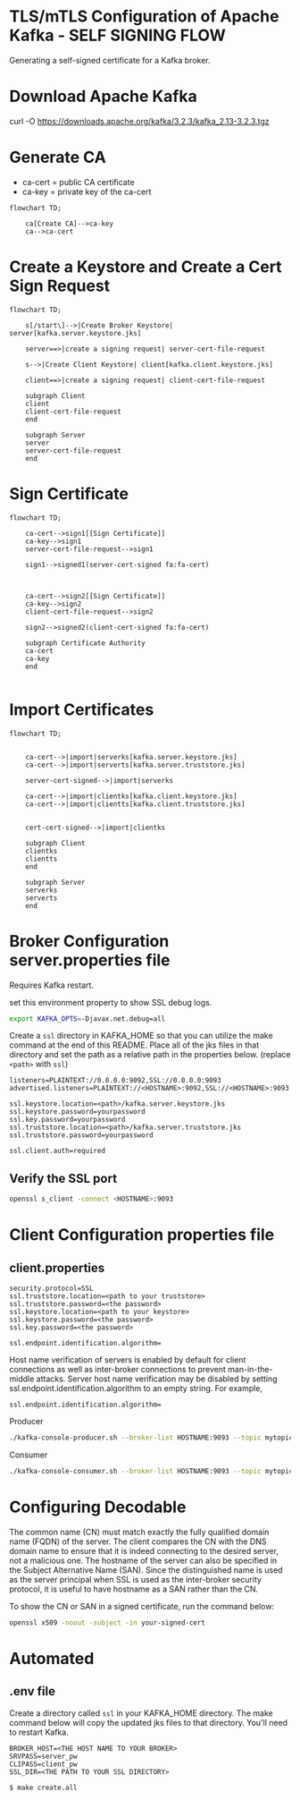 # TLS/mTLS Configuration of Apache Kafka - SELF SIGNING FLOW
Generating a self-signed certificate for a Kafka broker.


# Download Apache Kafka
curl -O https://downloads.apache.org/kafka/3.2.3/kafka_2.13-3.2.3.tgz


# Generate CA
- ca-cert = public CA certificate
- ca-key = private key of the ca-cert

```mermaid
flowchart TD;

    ca[Create CA]-->ca-key
    ca-->ca-cert

```

# Create a Keystore and Create a Cert Sign Request

```mermaid
flowchart TD;

    s[/start\]-->|Create Broker Keystore| server[kafka.server.keystore.jks]

    server==>|create a signing request| server-cert-file-request

    s-->|Create Client Keystore| client[kafka.client.keystore.jks]

    client==>|create a signing request| client-cert-file-request

    subgraph Client
    client
    client-cert-file-request
    end

    subgraph Server
    server
    server-cert-file-request
    end

```

# Sign Certificate
```mermaid
flowchart TD;

    ca-cert-->sign1[[Sign Certificate]]
    ca-key-->sign1
    server-cert-file-request-->sign1

    sign1-->signed1(server-cert-signed fa:fa-cert)



    ca-cert-->sign2[[Sign Certificate]]
    ca-key-->sign2
    client-cert-file-request-->sign2

    sign2-->signed2(client-cert-signed fa:fa-cert)

    subgraph Certificate Authority
    ca-cert
    ca-key
    end


```

# Import Certificates
```mermaid
flowchart TD;


    ca-cert-->|import|serverks[kafka.server.keystore.jks]
    ca-cert-->|import|serverts[kafka.server.truststore.jks]

    server-cert-signed-->|import|serverks

    ca-cert-->|import|clientks[kafka.client.keystore.jks]
    ca-cert-->|import|clientts[kafka.client.truststore.jks]


    cert-cert-signed-->|import|clientks

    subgraph Client
    clientks
    clientts
    end

    subgraph Server
    serverks
    serverts
    end

```

# Broker Configuration server.properties file
Requires Kafka restart.

set this environment property to show SSL debug logs.
```bash
export KAFKA_OPTS=-Djavax.net.debug=all
```

Create a `ssl` directory in KAFKA_HOME so that you can utilize the make command at the end of this README. Place all of the jks files in that directory and set the path as a relative path in the properties below. (replace `<path>` with `ssl`)

```properties
listeners=PLAINTEXT://0.0.0.0:9092,SSL://0.0.0.0:9093
advertised.listeners=PLAINTEXT://<HOSTNAME>:9092,SSL://<HOSTNAME>:9093

ssl.keystore.location=<path>/kafka.server.keystore.jks
ssl.keystore.password=yourpassword
ssl.key.password=yourpassword
ssl.truststore.location=<path>/kafka.server.truststore.jks
ssl.truststore.password=yourpassword

ssl.client.auth=required

```

## Verify the SSL port
```bash
openssl s_client -connect <HOSTNAME>:9093
```


# Client Configuration properties file

## client.properties

```properties
security.protocol=SSL
ssl.truststore.location=<path to your truststore>
ssl.truststore.password=<the password>
ssl.keystore.location=<path to your keystore>
ssl.keystore.password=<the password>
ssl.key.password=<the password>

ssl.endpoint.identification.algorithm=
```


Host name verification of servers is enabled by default for client connections as well as inter-broker connections to prevent man-in-the-middle attacks. Server host name verification may be disabled by setting ssl.endpoint.identification.algorithm to an empty string. For example,

```properties
ssl.endpoint.identification.algorithm=
```

Producer
```bash
./kafka-console-producer.sh --broker-list HOSTNAME:9093 --topic mytopic --producer.config PATH_TO_THE_ABOVE_PROPERTIES

```

Consumer
```bash
./kafka-console-consumer.sh --broker-list HOSTNAME:9093 --topic mytopic --consumer.config PATH_TO_THE_ABOVE_PROPERTIES
```


# Configuring Decodable

The common name (CN) must match exactly the fully qualified domain name (FQDN) of the server. The client compares the CN with the DNS domain name to ensure that it is indeed connecting to the desired server, not a malicious one. The hostname of the server can also be specified in the Subject Alternative Name (SAN). Since the distinguished name is used as the server principal when SSL is used as the inter-broker security protocol, it is useful to have hostname as a SAN rather than the CN.

To show the CN or SAN in a signed certificate, run the command below:

```bash
openssl x509 -noout -subject -in your-signed-cert
```


# Automated

## .env file
Create a directory called `ssl` in your KAFKA_HOME directory. The make command below will copy the updated jks files to that directory. You'll need to restart Kafka.

```properties
BROKER_HOST=<THE HOST NAME TO YOUR BROKER>
SRVPASS=server_pw
CLIPASS=client_pw
SSL_DIR=<THE PATH TO YOUR SSL DIRECTORY>
```


```bash
$ make create.all
```